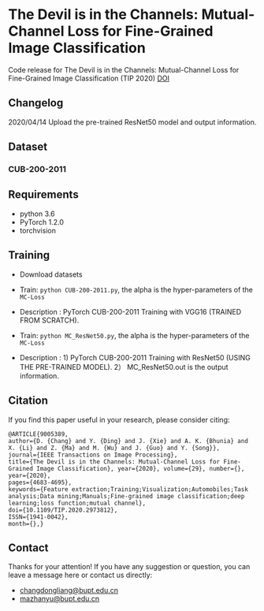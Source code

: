 # The Devil is in the Channels: Mutual-Channel Loss for Fine-Grained Image Classification

Code release for The Devil is in the Channels: Mutual-Channel Loss for Fine-Grained Image Classification (TIP 2020)
[DOI](https://doi.org/10.1109/TIP.2020.2973812 "DOI")


## Changelog
2020/04/14 Upload the pre-trained ResNet50 model and output information.

## Dataset
### CUB-200-2011

## Requirements

- python 3.6
- PyTorch 1.2.0
- torchvision

## Training

- Download datasets
- Train: `python CUB-200-2011.py`, the alpha is the hyper-parameters of the  `MC-Loss`
- Description : PyTorch CUB-200-2011 Training with VGG16 (TRAINED FROM SCRATCH).

- Train: `python MC_ResNet50.py`, the alpha is the hyper-parameters of the  `MC-Loss`
- Description : 1) PyTorch CUB-200-2011 Training with ResNet50 (USING THE PRE-TRAINED MODEL). 2） MC_ResNet50.out is the output information.

## Citation
If you find this paper useful in your research, please consider citing:
```
@ARTICLE{9005389, 
author={D. {Chang} and Y. {Ding} and J. {Xie} and A. K. {Bhunia} and X. {Li} and Z. {Ma} and M. {Wu} and J. {Guo} and Y. {Song}}, 
journal={IEEE Transactions on Image Processing}, 
title={The Devil is in the Channels: Mutual-Channel Loss for Fine-Grained Image Classification}, year={2020}, volume={29}, number={}, 
year={2020},
pages={4683-4695}, 
keywords={Feature extraction;Training;Visualization;Automobiles;Task analysis;Data mining;Manuals;Fine-grained image classification;deep learning;loss function;mutual channel}, 
doi={10.1109/TIP.2020.2973812}, 
ISSN={1941-0042}, 
month={},} 
```


## Contact
Thanks for your attention!
If you have any suggestion or question, you can leave a message here or contact us directly:
- changdongliang@bupt.edu.cn
- mazhanyu@bupt.edu.cn
